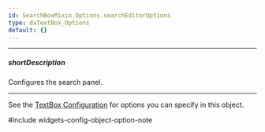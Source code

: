 ```yaml
---
id: SearchBoxMixin.Options.searchEditorOptions
type: dxTextBox_Options
default: {}
---
```

---
##### shortDescription
Configures the search panel.

---
See the [TextBox Configuration](/api-reference/10%20UI%20Widgets/dxTextBox/1%20Configuration/Configuration.md '/Documentation/ApiReference/UI_Widgets/dxTextBox/Configuration/') for options you can specify in this object.

#include widgets-config-object-option-note